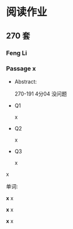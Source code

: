# 阅读作业

## 270 套

### Feng Li

### Passage x

- Abstract:

  270-191 4分04 没问题

- Q1

  x

- Q2

  x

- Q3

  x

x

单词:

**x** x

**x** x

**x** x